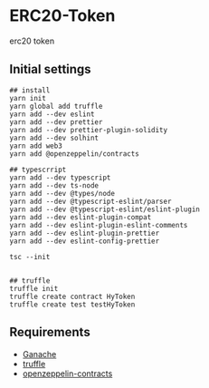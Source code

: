 # ERC20-Token

erc20 token

## Initial settings

```
## install
yarn init
yarn global add truffle
yarn add --dev eslint
yarn add --dev prettier
yarn add --dev prettier-plugin-solidity
yarn add --dev solhint
yarn add web3
yarn add @openzeppelin/contracts

## typescrript
yarn add --dev typescript
yarn add --dev ts-node
yarn add --dev @types/node
yarn add --dev @typescript-eslint/parser
yarn add --dev @typescript-eslint/eslint-plugin
yarn add --dev eslint-plugin-compat
yarn add --dev eslint-plugin-eslint-comments
yarn add --dev eslint-plugin-prettier
yarn add --dev eslint-config-prettier

tsc --init


## truffle
truffle init
truffle create contract HyToken
truffle create test testHyToken
```

## Requirements

- [Ganache](https://www.trufflesuite.com/ganache)
- [truffle](https://www.trufflesuite.com/docs/truffle/getting-started/installation)
- [openzeppelin-contracts](https://github.com/OpenZeppelin/openzeppelin-contracts)
